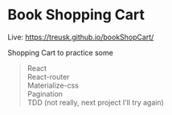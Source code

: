 # Book Shopping Cart

Live: https://treusk.github.io/bookShopCart/

Shopping Cart to practice some 

> React  
> React-router  
> Materialize-css  
> Pagination  
> TDD (not really, next project I'll try again)



